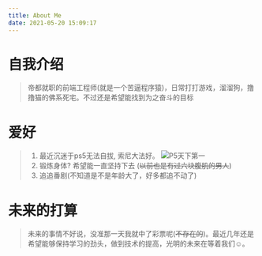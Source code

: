 ```yaml
---
title: About Me
date: 2021-05-20 15:09:17
---
```


# 自我介绍

> 帝都就职的前端工程师(<span>就是一个苦逼程序猿</span>)，日常打打游戏，溜溜狗，撸撸猫的佛系死宅。不过还是希望能找到为之奋斗的目标

# 爱好
> 1. 最近沉迷于ps5无法自拔, 索尼大法好。
    ![P5天下第一](../images/fitst.jpeg)
> 2. 锻炼身体? 希望能一直坚持下去 (<del>以前也是有过六块腹肌的男人</del>)
> 3. 追追番剧(不知道是不是年龄大了，好多都追不动了)

# 未来的打算
> 未来的事情不好说，没准那一天我就中了彩票呢(<del>不存在的</del>)。最近几年还是希望能够保持学习的劲头，做到技术的提高，光明的未来在等着我们☺。
